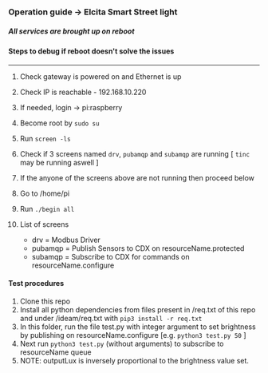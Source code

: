 ### Operation guide -> Elcita Smart Street light


##### All services are brought up on reboot

#### Steps to debug if reboot doesn't solve the issues
---
1. Check gateway is powered on and Ethernet is up
2. Check IP is reachable - 192.168.10.220
3. If needed, login -> pi:raspberry


4. Become root by `sudo su`

5. Run `screen -ls`

6. Check if 3 screens named `drv`, `pubamqp` and `subamqp` are running [ `tinc` may be running aswell ]

7. If the anyone of the screens above are not running then proceed below
8. Go to /home/pi
9. Run `./begin all`
10. List of screens
	- drv 		=	Modbus Driver
	- pubamqp	=	Publish Sensors to CDX on resourceName.protected
	- subamqp	=	Subscribe to CDX for commands on resourceName.configure

#### Test procedures
1. Clone this repo
2. Install all python dependencies from files present in /req.txt of this repo and under /ideam/req.txt with `pip3 install -r req.txt`
3. In this folder, run the file test.py with integer argument to set brightness by publishing on resourceName.configure [e.g. `python3 test.py 50` ]
4. Next run `python3 test.py` (without arguments) to subscribe to resourceName queue
5. NOTE: outputLux is inversely proportional to the brightness value set.
